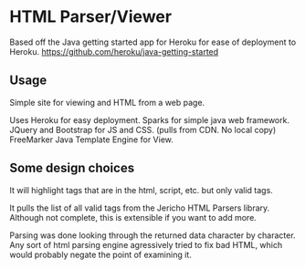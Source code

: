 # HTML Parser/Viewer

Based off the Java getting started app for Heroku for ease of deployment to Heroku.
https://github.com/heroku/java-getting-started


## Usage

Simple site for viewing and HTML from a web page.

Uses Heroku for easy deployment.
Sparks for simple java web framework.
JQuery and Bootstrap for JS and CSS. (pulls from CDN.  No local copy)
FreeMarker Java Template Engine for View.


## Some design choices
It will highlight tags that are in the html, script, etc. but only valid tags.

It pulls the list of all valid tags from the Jericho HTML Parsers library. Although not complete, this is extensible if you want to add more.

Parsing was done looking through the returned data character by character.  Any sort of html parsing engine agressively tried to fix bad HTML, which would probably negate the point of examining it.
